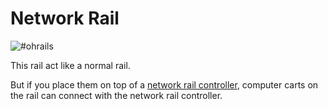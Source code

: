 # Network Rail

![#ohrails](block:computercarts:networkrail@5)

This rail act like a normal rail.

But if you place them on top of a [network rail controller](netrailbase.md), computer carts on the rail can connect with the network rail controller.